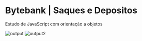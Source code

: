 # Bytebank | Saques e Depositos
Estudo de JavaScript com orientação a objetos

![output](https://user-images.githubusercontent.com/92965549/169873809-f2be7aba-9909-410f-a2ec-587772674f76.png)
![output2](https://user-images.githubusercontent.com/92965549/169874877-898c582e-3fdc-4f6e-92c3-218bcf1070a4.png)

